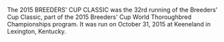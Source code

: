 The 2015 BREEDERS' CUP CLASSIC was the 32rd running of the Breeders' Cup Classic, part of the 2015 Breeders' Cup World Thoroughbred Championships program. It was run on October 31, 2015 at Keeneland in Lexington, Kentucky.
